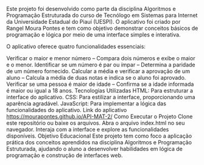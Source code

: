 Este projeto foi desenvolvido como parte da disciplina Algoritmos e Programação Estruturada do curso de Tecnólogo em Sistemas para Internet da Universidade Estadual do Piauí (UESPI). O aplicativo foi criado por Rangel Moura Pontes e tem como objetivo demonstrar conceitos básicos de programação e lógica por meio de uma interface simples e interativa.

O aplicativo oferece quatro funcionalidades essenciais:

Verificar o maior e menor número – Compara dois números e exibe o maior e o menor.
Identificar se um número é par ou ímpar – Determina a paridade de um número fornecido.
Calcular a média e verificar a aprovação de um aluno – Calcula a média de duas notas e indica se o aluno foi aprovado.
Verificar se uma pessoa é maior de idade – Confirma se a idade informada é maior ou igual a 18 anos.
Tecnologias Utilizadas
HTML: Para estruturar a interface do aplicativo.
CSS: Para estilizar a interface, proporcionando uma aparência agradável.
JavaScript: Para implementar a lógica das funcionalidades do aplicativo.
Link do aplicativo https://mourapontes.github.io/API-MAT-2/
Como Executar o Projeto
Clone este repositório ou baixe os arquivos.
Abra o arquivo index.html no seu navegador.
Interaja com a interface e explore as funcionalidades disponíveis.
Objetivo Educacional
Este projeto tem como foco a aplicação prática dos conceitos aprendidos na disciplina Algoritmos e Programação Estruturada, ajudando o aluno a desenvolver habilidades em lógica de programação e construção de interfaces web.
